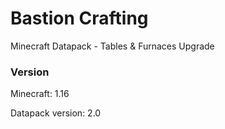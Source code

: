 # Bastion Crafting

Minecraft Datapack - Tables & Furnaces Upgrade

### Version
Minecraft: 1.16

Datapack version: 2.0
